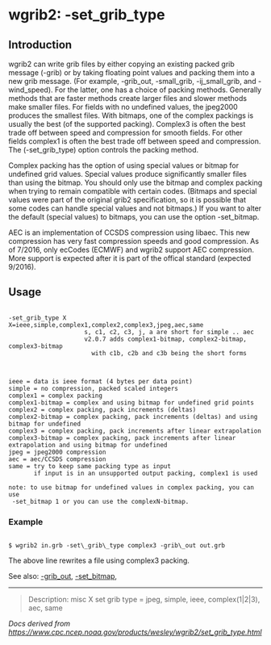 # wgrib2: -set_grib_type

## Introduction

wgrib2 can write grib files by either copying an existing
packed grib message (-grib) or by
taking floating point values and packing them into a new grib
message. (For example, -grib_out,
-small_grib, -ij_small_grib,
and -wind_speed).
For the latter, one has a choice of packing methods.
Generally methods that are faster methods create larger files
and slower methods make smaller files. For fields with no
undefined values, the jpeg2000 produces the smallest files.
With bitmaps, one of the complex packings is usually the best
(of the supported packing). Complex3 is often the best trade off
between speed and compression for smooth fields. For other fields
complex1 is often the best trade off between speed and compression.
The (-set_grib_type) option controls the
packing method.

Complex packing has the option of using special values
or bitmap for undefined grid values. Special values produce
significantly smaller files than using the bitmap. You should
only use the bitmap and complex packing when trying to remain
compatible with certain codes. (Bitmaps and special values were
part of the original grib2 specification, so it is possible that
some codes can handle special values and not bitmaps.) If you want
to alter the default (special values) to bitmaps, you
can use the option -set_bitmap.

AEC is an implementation of CCSDS compression using libaec.
This new compression has very fast compression speeds and good
compression. As of 7/2016, only ecCodes (ECMWF) and wgrib2 support
AEC compression. More support is expected after it is
part of the offical standard (expected 9/2016).

## Usage

```

-set_grib_type X   X=ieee,simple,complex1,complex2,complex3,jpeg,aec,same
                     s, c1, c2, c3, j, a are short for simple .. aec
                     v2.0.7 adds complex1-bitmap, complex2-bitmap, complex3-bitmap
                       with c1b, c2b and c3b being the short forms



ieee = data is ieee format (4 bytes per data point)
simple = no compression, packed scaled integers
complex1 = complex packing
complex1-bitmap = complex and using bitmap for undefined grid points
complex2 = complex packing, pack increments (deltas)
complex2-bitmap = complex packing, pack increments (deltas) and using bitmap for undefined
complex3 = complex packing, pack increments after linear extrapolation
complex3-bitmap = complex packing, pack increments after linear extrapolation and using bitmap for undefined
jpeg = jpeg2000 compression
aec = aec/CCSDS compression
same = try to keep same packing type as input
       if input is in an unsupported output packing, complex1 is used

note: to use bitmap for undefined values in complex packing, you can use
 -set_bitmap 1 or you can use the complexN-bitmap.

```

### Example

```

$ wgrib2 in.grb -set\_grib\_type complex3 -grib\_out out.grb

```

The above line rewrites a file using complex3 packing.

See also: [-grib_out](./grib_out.md),
[-set_bitmap](./set_bitmap.md),

---

> Description: misc X set grib type = jpeg, simple, ieee, complex(1|2|3), aec, same

_Docs derived from <https://www.cpc.ncep.noaa.gov/products/wesley/wgrib2/set_grib_type.html>_
